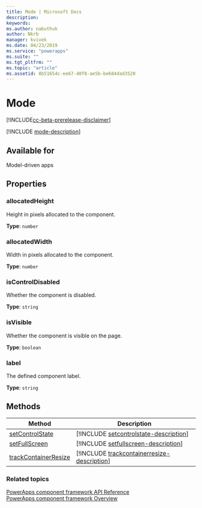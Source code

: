 ```yaml
---
title: Mode | Microsoft Docs
description: 
keywords:
ms.author: nabuthuk
author: Nkrb
manager: kvivek
ms.date: 04/23/2019
ms.service: "powerapps"
ms.suite: ""
ms.tgt_pltfrm: ""
ms.topic: "article"
ms.assetid: 8b51654c-ee67-40f8-ae5b-be684dad3520
---
```


# Mode

[!INCLUDE[cc-beta-prerelease-disclaimer](../../../includes/cc-beta-prerelease-disclaimer.md)]

[!INCLUDE [mode-description](includes/mode-description.md)]

## Available for 

Model-driven apps

## Properties

### allocatedHeight

Height in pixels allocated to the component.

**Type**: `number`

### allocatedWidth

Width in pixels allocated to the component.

**Type**: `number`

### isControlDisabled

Whether the component is disabled.

**Type**: `string`

### isVisible

Whether the component is visible on the page.

**Type**: `boolean`

### label

The defined component label.

**Type**: `string`

## Methods

|Method | Description | 
| ------------- |-------------|
|[setControlState](mode/setcontrolstate.md)|[!INCLUDE [setcontrolstate-description](mode/includes/setcontrolstate-description.md)]|
|[setFullScreen](mode/setfullscreen.md)|[!INCLUDE [setfullscreen-description](mode/includes/setfullscreen-description.md)]|
|[trackContainerResize](mode/trackcontainerresize.md)|[!INCLUDE [trackcontainerresize-description](mode/includes/trackcontainerresize-description.md)]|


### Related topics

[PowerApps component framework API Reference](../reference/index.md)<br/>
[PowerApps component framework Overview](../overview.md)